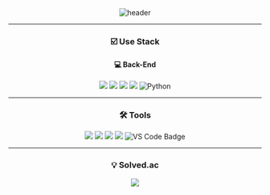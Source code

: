 <div align="center">

<!-- 헤더 이미지 -->
<img src="https://capsule-render.vercel.app/api?section=header&type=waving&color=auto&height=150&fontSize=30&animation=twinkling&text=Hello👋" alt="header" />

---

### ☑️ Use Stack

#### 💻 Back-End  
<img src="https://img.shields.io/badge/java-F44336.svg?style=for-the-badge&logo=java&logoColor=white" />
<img src="https://img.shields.io/badge/spring-8BC34A.svg?style=for-the-badge&logo=spring&logoColor=white" />
<img src="https://img.shields.io/badge/spring boot-6DB33F.svg?style=for-the-badge&logo=springboot&logoColor=white" />
<img src="https://img.shields.io/badge/mysql-4479A1.svg?style=for-the-badge&logo=mysql&logoColor=white" />
<img alt="Python" src ="https://img.shields.io/badge/Python-3776AB.svg?&style=for-the-badge&logo=Python&logoColor=white"/>

---

### 🛠️ Tools

<img src="https://img.shields.io/badge/notion-white.svg?style=for-the-badge&logo=notion&logoColor=black" />
<img src="https://img.shields.io/badge/git-F14232.svg?style=for-the-badge&logo=git&logoColor=white" />
<img src="https://img.shields.io/badge/github-181717.svg?style=for-the-badge&logo=github&logoColor=white" />
<img src="https://img.shields.io/badge/intellij-20232a.svg?style=for-the-badge&logo=intellijidea&logoColor=white" />
<img src="https://img.shields.io/badge/VSCode-007ACC.svg?style=for-the-badge&logo=visualstudiocode&logoColor=white" alt="VS Code Badge">

---
### 💡 Solved.ac
<img src="http://mazassumnida.wtf/api/v2/generate_badge?boj=kmj0715" />
</div>
